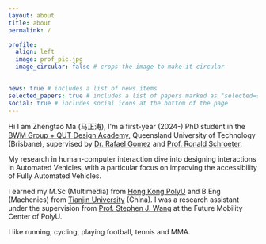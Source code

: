 ```yaml
---
layout: about
title: about
permalink: /

profile:
  align: left
  image: prof_pic.jpg
  image_circular: false # crops the image to make it circular
  

news: true # includes a list of news items
selected_papers: true # includes a list of papers marked as "selected={true}"
social: true # includes social icons at the bottom of the page
---
```


Hi I am Zhengtao Ma (马正涛), I'm a first-year (2024-) PhD student in the [BWM Group + QUT Design Academy](https://www.bmwgroupqutdesign.academy/), Queensland University of Technology (Brisbane), supervised by <u>Dr. Rafael Gomez</u> and <u>Prof. Ronald Schroeter</u>. 

My research in human-computer interaction dive into designing interactions in Automated Vehicles, with a particular focus on improving the accessibility of Fully Automated Vehicles. 

I earned my M.Sc (Multimedia) from [Hong Kong PolyU](https://www.polyu.edu.hk/) and B.Eng (Machenics) from [Tianjin University](https://en.wikipedia.org/wiki/Tianjin_University) (China). I was a research assistant under the supervision from <u>Prof. Stephen J. Wang</u> at the Future Mobility Center of PolyU.  

I like running, cycling, playing football, tennis and MMA. 